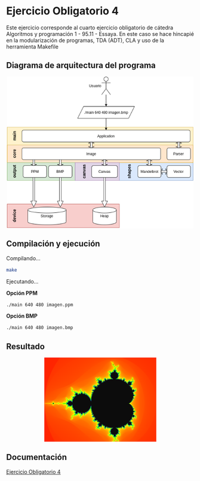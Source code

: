 # Ejercicio Obligatorio 4

Este ejercicio corresponde al cuarto ejercicio obligatorio de cátedra Algoritmos y programación 1 - 95.11 - Essaya.
En este caso se hace hincapié en la modularización de programas, TDA (ADT), CLA y uso de la herramienta Makefile

## Diagrama de arquitectura del programa

<p align="center" width="500">
    <img align="center" width="500" src="diagrama_de_arquitectura.png" />
</p>


## Compilación y ejecución

Compilando...

```bash
make
```

Ejecutando...

**Opción PPM**

```bash
./main 640 480 imagen.ppm
```

**Opción BMP**

```bash
./main 640 480 imagen.bmp
```

## Resultado

<p align="center" width="500">
   <img align="center" width="300" src="imagen.png" />
</p>

## Documentación
[Ejercicio Obligatorio 4](https://ejercicio-obligatorio-4.netlify.app/index.html)
